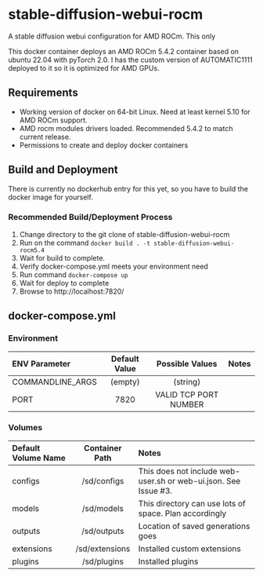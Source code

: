 # stable-diffusion-webui-rocm
A stable diffusion webui configuration for AMD ROCm. This only 

This docker container deploys an AMD ROCm 5.4.2 container based on ubuntu 22.04 with pyTorch 2.0. I has the custom version of AUTOMATIC1111 deployed to it so it is optimized for AMD GPUs. 

## Requirements 

* Working version of docker on 64-bit Linux. Need at least kernel 5.10 for AMD ROCm support. 
* AMD rocm modules drivers loaded. Recommended 5.4.2 to match current release. 
* Permissions to create and deploy docker containers

## Build and Deployment

There is currently no dockerhub entry for this yet, so you have to build the docker image for yourself. 

### Recommended Build/Deployment Process

1. Change directory to the git clone of stable-diffusion-webui-rocm
2. Run on the command `docker build . -t stable-diffusion-webui-rocm5.4`
3. Wait for build to complete. 
4. Verify docker-compose.yml meets your environment need
5. Run command `docker-compose up`
6. Wait for deploy to complete
7. Browse to http://localhost:7820/



## docker-compose.yml

### Environment

|ENV Parameter| Default Value | Possible Values | Notes |
|:---| :----: | :----: |:--- |
|COMMANDLINE_ARGS|(empty)|(string)|
|PORT|7820|VALID TCP PORT NUMBER|


### Volumes 

|Default Volume Name| Container Path| Notes |
|:---| :----: | :--- |
|configs|/sd/configs| This does not include web-user.sh or web-ui.json. See Issue #3.
|models|/sd/models| This directory can use lots of space. Plan accordingly|
|outputs|/sd/outputs|Location of saved generations goes|
|extensions|/sd/extensions| Installed custom extensions|
|plugins|/sd/plugins|Installed plugins|
